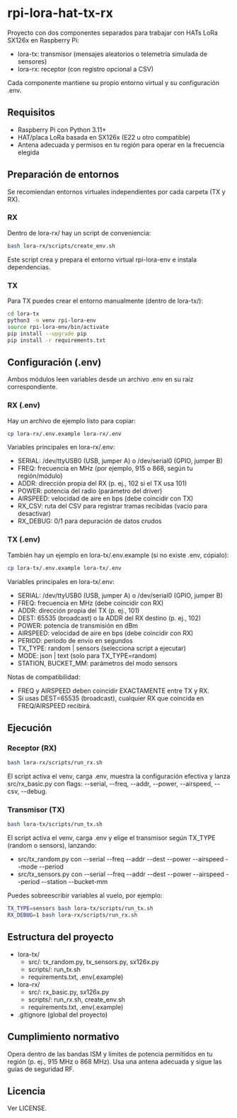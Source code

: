 # rpi-lora-hat-tx-rx

Proyecto con dos componentes separados para trabajar con HATs LoRa SX126x en Raspberry Pi:
- lora-tx: transmisor (mensajes aleatorios o telemetría simulada de sensores)
- lora-rx: receptor (con registro opcional a CSV)

Cada componente mantiene su propio entorno virtual y su configuración .env.

## Requisitos
- Raspberry Pi con Python 3.11+
- HAT/placa LoRa basada en SX126x (E22 u otro compatible)
- Antena adecuada y permisos en tu región para operar en la frecuencia elegida

## Preparación de entornos
Se recomiendan entornos virtuales independientes por cada carpeta (TX y RX).

### RX
Dentro de lora-rx/ hay un script de conveniencia:

```bash
bash lora-rx/scripts/create_env.sh
```

Este script crea y prepara el entorno virtual rpi-lora-env e instala dependencias.

### TX
Para TX puedes crear el entorno manualmente (dentro de lora-tx/):

```bash
cd lora-tx
python3 -m venv rpi-lora-env
source rpi-lora-env/bin/activate
pip install --upgrade pip
pip install -r requirements.txt
```

## Configuración (.env)
Ambos módulos leen variables desde un archivo .env en su raíz correspondiente.

### RX (.env)
Hay un archivo de ejemplo listo para copiar:

```bash
cp lora-rx/.env.example lora-rx/.env
```

Variables principales en lora-rx/.env:
- SERIAL: /dev/ttyUSB0 (USB, jumper A) o /dev/serial0 (GPIO, jumper B)
- FREQ: frecuencia en MHz (por ejemplo, 915 o 868, según tu región/módulo)
- ADDR: dirección propia del RX (p. ej., 102 si el TX usa 101)
- POWER: potencia del radio (parámetro del driver)
- AIRSPEED: velocidad de aire en bps (debe coincidir con TX)
- RX_CSV: ruta del CSV para registrar tramas recibidas (vacío para desactivar)
- RX_DEBUG: 0/1 para depuración de datos crudos

### TX (.env)
También hay un ejemplo en lora-tx/.env.example (si no existe .env, cópialo):

```bash
cp lora-tx/.env.example lora-tx/.env
```

Variables principales en lora-tx/.env:
- SERIAL: /dev/ttyUSB0 (USB, jumper A) o /dev/serial0 (GPIO, jumper B)
- FREQ: frecuencia en MHz (debe coincidir con RX)
- ADDR: dirección propia del TX (p. ej., 101)
- DEST: 65535 (broadcast) o la ADDR del RX destino (p. ej., 102)
- POWER: potencia de transmisión en dBm
- AIRSPEED: velocidad de aire en bps (debe coincidir con RX)
- PERIOD: periodo de envío en segundos
- TX_TYPE: random | sensors (selecciona script a ejecutar)
- MODE: json | text (solo para TX_TYPE=random)
- STATION, BUCKET_MM: parámetros del modo sensors

Notas de compatibilidad:
- FREQ y AIRSPEED deben coincidir EXACTAMENTE entre TX y RX.
- Si usas DEST=65535 (broadcast), cualquier RX que coincida en FREQ/AIRSPEED recibirá.

## Ejecución

### Receptor (RX)

```bash
bash lora-rx/scripts/run_rx.sh
```

El script activa el venv, carga .env, muestra la configuración efectiva y lanza src/rx_basic.py con flags:
--serial, --freq, --addr, --power, --airspeed, --csv, --debug.

### Transmisor (TX)

```bash
bash lora-tx/scripts/run_tx.sh
```

El script activa el venv, carga .env y elige el transmisor según TX_TYPE (random o sensors), lanzando:
- src/tx_random.py con --serial --freq --addr --dest --power --airspeed --mode --period
- src/tx_sensors.py con --serial --freq --addr --dest --power --airspeed --period --station --bucket-mm

Puedes sobreescribir variables al vuelo, por ejemplo:

```bash
TX_TYPE=sensors bash lora-tx/scripts/run_tx.sh
RX_DEBUG=1 bash lora-rx/scripts/run_rx.sh
```

## Estructura del proyecto
- lora-tx/
  - src/: tx_random.py, tx_sensors.py, sx126x.py
  - scripts/: run_tx.sh
  - requirements.txt, .env(.example)
- lora-rx/
  - src/: rx_basic.py, sx126x.py
  - scripts/: run_rx.sh, create_env.sh
  - requirements.txt, .env(.example)
- .gitignore (global del proyecto)

## Cumplimiento normativo
Opera dentro de las bandas ISM y límites de potencia permitidos en tu región (p. ej., 915 MHz o 868 MHz). Usa una antena adecuada y sigue las guías de seguridad RF.

## Licencia
Ver LICENSE.
